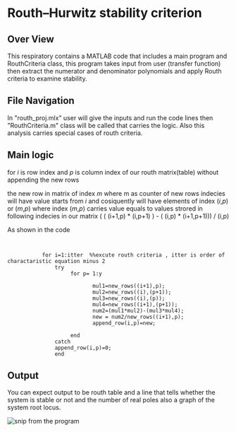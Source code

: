# Routh–Hurwitz stability criterion
## Over View

This respiratory contains a MATLAB code that includes a main program and RouthCriteria class, this program takes input from user (transfer function) then extract the numerator and denominator polynomials  and apply Routh criteria to examine stability. 
## File Navigation

In "routh_proj.mlx" user will give the inputs and run the code lines then "RouthCriteria.m" class will be called that carries the logic.
Also this analysis carries special cases of routh criteria.

## Main logic



for *i* is row index and *p* is column index of our routh matrix(table) without appending the new rows

the new row in matrix of index *m* where m as counter of new rows indecies will have value starts from *i* and cosiquently will have elements of index (*i*,*p*) or (*m*,*p*) where index (*m*,*p*) carries value equals to values strored in following indecies in our matrix ( ( (i+1,p) * (i,p+1) ) - ( (i,p) * (i+1,p+1))) / (i,p)



As shown in the code

```
           

           for i=1:itter  %%excute routh criteria , itter is order of charactaristic equation minus 2
               try
                    for p= 1:y
                        
                           mul1=new_rows((i+1),p);
                           mul2=new_rows((i),(p+1));
                           mul3=new_rows((i),(p));
                           mul4=new_rows((i+1),(p+1));
                           num2=(mul1*mul2)-(mul3*mul4);
                           new = num2/new_rows((i+1),p);
                           append_row(i,p)=new;
                           
                    end
               catch
               append_row(i,p)=0;
               end
```

## Output

You can expect output to be routh table and a line that tells whether the system is stable or not and the number of real poles also a graph of the system root locus.


![snip from the program](https://user-images.githubusercontent.com/70919728/208544592-a7eaddcc-eb88-4a14-9ebc-8247b79dcd03.jpeg)
